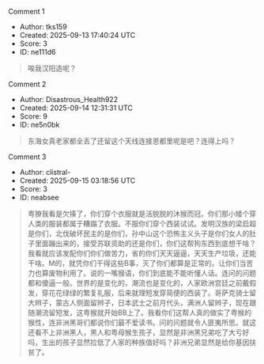 Comment 1

- Author: tks159
- Created: 2025-09-13 17:40:24 UTC
- Score: 3
- ID: ne111d6

> 唉我汉阳造呢？

Comment 2

- Author: Disastrous_Health922
- Created: 2025-09-14 12:31:31 UTC
- Score: 9
- ID: ne5n0bk

> 东海女真老家都全丢了还留这个天线连接恩都里呢是吧？连得上吗？

Comment 3

- Author: clistral-
- Created: 2025-09-15 03:18:56 UTC
- Score: 3
- ID: neabsee

> 粤獠我看是欠揍了，你们穿个衣服就是活脱脱的沐猴而冠。你们那小矮个穿人类的服装都属于糟蹋了衣服。不服你们穿个西装试试。发明汉族的梁启超是你们，北伐破坏民主的是你们，孙中山这个恐怖主义头子是你们女人的肚子里面蹦出来的，接受苏联资助的还是你们，你们这帮狗东西到底想干啥？我看就应该发配你们你们做苦力，省的你们天天逼逼，天天生产垃圾，还能干啥。M的，就凭你们干得这些B事，灭了你们都算是正常的。让你们当苦力也算废物利用了。说的一嘴猴语，你们到底能不能听懂人话。连问的问题都和傻逼一般。世界的是变化的，潮流也是变化的，人家欧洲宫廷之前戴假发，穿花花绿绿的繁复礼服，后来就理短发穿简便的西装了。哥萨克骑士留大辫子，蒙古人侧面留辫子，日本武士之前月代头，满洲人留辫子，现在跟随潮流留短发，这粤猴就开始BB上了。我看你们这帮人真的做实了粤猴的猴性，连非洲黑哥们都说你们最不爱读书。问的问题就令人匪夷所思。就这还看不上非洲黑人，黑人和粤母猴生孩子，显然是非洲黑兄弟吃了大亏好吗，生出的孩子显然拉低了人家的种族值好吗？非洲兄弟显然是给你基因扶贫了。
